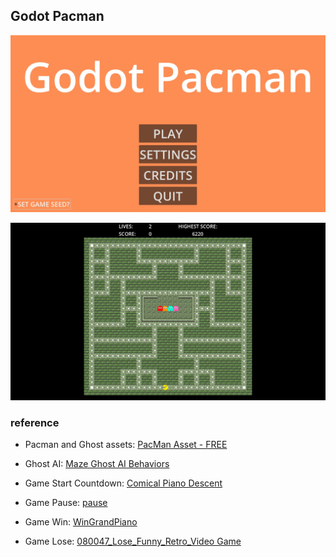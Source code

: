## Godot Pacman

![main menu](screenshots/main_menu.png)

![game maze](screenshots/game_maze.png)

### reference

- Pacman and Ghost assets: [PacMan Asset - FREE](https://vladpenn.itch.io/pacman)

- Ghost AI: [Maze Ghost AI Behaviors](https://pacman.fandom.com/wiki/Maze_Ghost_AI_Behaviors)

- Game Start Countdown: [Comical Piano Descent](https://pixabay.com/sound-effects/comical-piano-descent-274050/)

- Game Pause: [pause](https://pixabay.com/sound-effects/pause-89443/)

- Game Win: [WinGrandPiano](https://pixabay.com/sound-effects/wingrandpiano-96338/)

- Game Lose: [080047_Lose_Funny_Retro_Video Game](https://pixabay.com/sound-effects/080047-lose-funny-retro-video-game-80925/)
